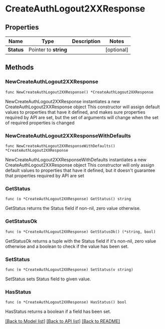 # CreateAuthLogout2XXResponse

## Properties

Name | Type | Description | Notes
------------ | ------------- | ------------- | -------------
**Status** | Pointer to **string** |  | [optional] 

## Methods

### NewCreateAuthLogout2XXResponse

`func NewCreateAuthLogout2XXResponse() *CreateAuthLogout2XXResponse`

NewCreateAuthLogout2XXResponse instantiates a new CreateAuthLogout2XXResponse object
This constructor will assign default values to properties that have it defined,
and makes sure properties required by API are set, but the set of arguments
will change when the set of required properties is changed

### NewCreateAuthLogout2XXResponseWithDefaults

`func NewCreateAuthLogout2XXResponseWithDefaults() *CreateAuthLogout2XXResponse`

NewCreateAuthLogout2XXResponseWithDefaults instantiates a new CreateAuthLogout2XXResponse object
This constructor will only assign default values to properties that have it defined,
but it doesn't guarantee that properties required by API are set

### GetStatus

`func (o *CreateAuthLogout2XXResponse) GetStatus() string`

GetStatus returns the Status field if non-nil, zero value otherwise.

### GetStatusOk

`func (o *CreateAuthLogout2XXResponse) GetStatusOk() (*string, bool)`

GetStatusOk returns a tuple with the Status field if it's non-nil, zero value otherwise
and a boolean to check if the value has been set.

### SetStatus

`func (o *CreateAuthLogout2XXResponse) SetStatus(v string)`

SetStatus sets Status field to given value.

### HasStatus

`func (o *CreateAuthLogout2XXResponse) HasStatus() bool`

HasStatus returns a boolean if a field has been set.


[[Back to Model list]](../README.md#documentation-for-models) [[Back to API list]](../README.md#documentation-for-api-endpoints) [[Back to README]](../README.md)


